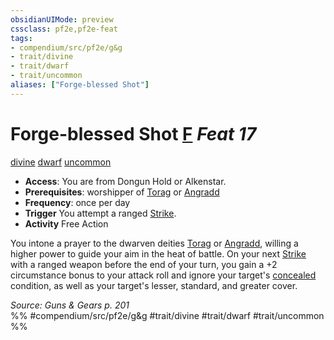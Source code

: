 ```yaml
---
obsidianUIMode: preview
cssclass: pf2e,pf2e-feat
tags:
- compendium/src/pf2e/g&g
- trait/divine
- trait/dwarf
- trait/uncommon
aliases: ["Forge-blessed Shot"]
---
```

# Forge-blessed Shot  [F](/rules/core-rulebook/chapter-9-playing-the-game.md#Actions "Free Action") *Feat 17*  
[divine](/rules/traits/divine.md)  [dwarf](/rules/traits/dwarf.md)  [uncommon](/rules/traits/uncommon.md)  

- **Access**: You are from Dongun Hold or Alkenstar.
- **Prerequisites**: worshipper of [Torag](/compendium/setting/deities/torag.md) or [Angradd](/compendium/setting/deities/angradd-logm.md)
- **Frequency**: once per day
- **Trigger** You attempt a ranged [Strike](/rules/actions/strike.md).
- **Activity** Free Action

You intone a prayer to the dwarven deities [Torag](/compendium/setting/deities/torag.md) or [Angradd](/compendium/setting/deities/angradd-logm.md), willing a higher power to guide your aim in the heat of battle. On your next [Strike](/rules/actions/strike.md) with a ranged weapon before the end of your turn, you gain a +2 circumstance bonus to your attack roll and ignore your target's [concealed](/rules/conditions.md#Concealed) condition, as well as your target's lesser, standard, and greater cover.

*Source: Guns & Gears p. 201*  
%% #compendium/src/pf2e/g&g #trait/divine #trait/dwarf #trait/uncommon %%